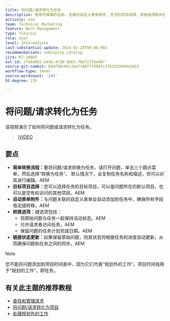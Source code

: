 ```yaml
---
title: 将问题/请求转化为任务
description: 使用可编辑的名称、无缝的自定义表单附件、灵活的项目选择、转换选项和同步的状态更新，轻松地将问题转换为Workfront中的任务，以简化工作流。
activity: use
team: Technical Marketing
feature: Work Management
type: Tutorial
role: User
level: Intermediate
last-substantial-update: 2024-02-28T00:00:00Z
recommendations: noDisplay,catalog
jira: KT-10069
exl-id: 1fd4d862-e44b-4c50-9663-70e727f6e9b7
source-git-commit: bbdf99c6bc1be714077fd94fc3f8325394de36b3
workflow-type: tm+mt
source-wordcount: '245'
ht-degree: 23%

---
```


# 将问题/请求转化为任务

该视频演示了如何将问题或请求转化为任务。

>[!VIDEO](https://video.tv.adobe.com/v/3427605/?quality=12&learn=on&enablevpops=1)

## 要点

* **简单转换流程：**&#x200B;要将问题/请求转换为任务，请打开问题，单击三个圆点菜单，然后选择“转换为任务”&#x200B;。 默认情况下，会复制任务名称和描述，但可以对其进行编辑。&#x200B;AEM
* **目标项目选择：**&#x200B;您可以选择任务的目标项目，可以是问题所在的默认项目，也可以是您有权访问的其他项目。&#x200B;AEM
* **自动表单附件：**&#x200B;与问题关联的自定义表单会自动添加到任务中，确保所有字段值无缝转移。&#x200B;AEM
* **转换选项：**&#x200B;键选项包括：
   * 将原始问题与任务一起保持活动状态。&#x200B;AEM
   * 允许请求者访问任务。&#x200B;AEM
   * 保留问题的任务计划完成日期。&#x200B;AEM
* **链接状态更新：**&#x200B;如果保留原始问题，则其状态将根据任务的进度自动更新，从而确保问题和任务之间的同步。&#x200B;AEM


>[!NOTE]
>
>您不能将问题添加到项目时间表中，因为它们代表“规划外的工作”。项目时间线用于“规划的工作”，即任务。

## 有关此主题的推荐教程

* [查找和管理请求](/help/manage-work/issues-requests/find-requests.md)
* [将问题/请求转化为项目](/help/manage-work/issues-requests/create-a-project-from-a-request.md)
* [处理规划外的工作](/help/manage-work/issues-requests/handle-unplanned-work.md)

